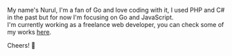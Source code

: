 My name's Nurul, I'm a fan of Go and love coding with it, I used PHP and C# in the past but for now I'm focusing on Go and JavaScript.   
I'm currently working as a freelance web developer, you can check some of my works [here](/#/showcase).

Cheers! 🍻